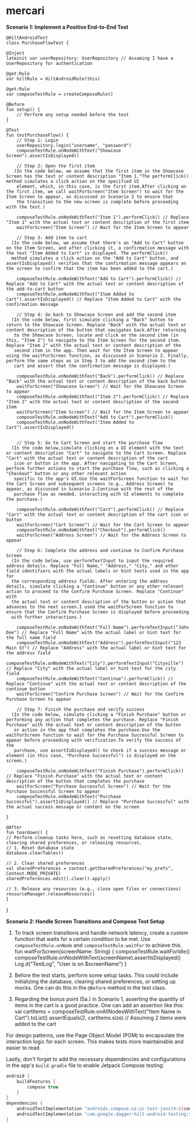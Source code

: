 # mercari

**Scenario 1: Implement a Positive End-to-End Test**

    @HiltAndroidTest
    class PurchaseFlowTest {

    @Inject
    lateinit var userRepository: UserRepository // Assuming I have a UserRepository for authentication

    @get:Rule
    var hiltRule = HiltAndroidRule(this)

    @get:Rule
    var composeTestRule = createComposeRule()

    @Before
    fun setup() {
        // Perform any setup needed before the test
    }

    @Test
    fun testPurchaseFlow() {
        // Step 1: Login
        userRepository.login("username", "password")
        composeTestRule.onNodeWithText("Showcase Screen").assertIsDisplayed()

        // Step 2: Open the first item
       (In the code below, we assume that the first item in the Showcase Screen has the text or content description "Item 1."The performClick() method simulates a click action on the specified UI 
        element, which, in this case, is the first item.After clicking on the first item, we call waitForScreen("Item Screen") to wait for the Item Screen to appear, as discussed in Scenario 2 to ensure that 
        the transition to the new screen is complete before proceeding with the test.)

        composeTestRule.onNodeWithText("Item 1").performClick() // Replace "Item 1" with the actual text or content description of the first item
        waitForScreen("Item Screen") // Wait for the Item Screen to appear

        // Step 3: Add item to cart
      (In the code below, we assume that there's an "Add to Cart" button on the Item Screen, and after clicking it, a confirmation message with the text "Item Added to Cart" is displayed. The performClick() 
      method simulates a click action on the "Add to Cart" button, and assertIsDisplayed() verifies that the confirmation message appears on the screen to confirm that the item has been added to the cart.)
      
        composeTestRule.onNodeWithText("Add to Cart").performClick() // Replace "Add to Cart" with the actual text or content description of the add-to-cart button
        composeTestRule.onNodeWithText("Item Added to Cart").assertIsDisplayed() // Replace "Item Added to Cart" with the confirmation message

        // Step 4: Go back to Showcase Screen and add the second item
      (In the code below, first simulate clicking a "Back" button to return to the Showcase Screen. Replace "Back" with the actual text or content description of the button that navigates back.After returning 
       to the Showcase Screen, locate and click on the second item (in this, "Item 2") to navigate to the Item Screen for the second item. Replace "Item 2" with the actual text or content description of the 
       second item in the app. Then wait for the Item Screen to appear using the waitForScreen function, as discussed in Scenario 2. Finally, perform the same steps as in Step 3 to add the second item to the 
       cart and assert that the confirmation message is displayed.)

        composeTestRule.onNodeWithText("Back").performClick() // Replace "Back" with the actual text or content description of the back button
        waitForScreen("Showcase Screen") // Wait for the Showcase Screen to appear
        composeTestRule.onNodeWithText("Item 2").performClick() // Replace "Item 2" with the actual text or content description of the second item
        waitForScreen("Item Screen") // Wait for the Item Screen to appear
        composeTestRule.onNodeWithText("Add to Cart").performClick()
        composeTestRule.onNodeWithText("Item Added to Cart").assertIsDisplayed()


        // Step 5: Go to Cart Screen and start the purchase flow
      (In the code below,simulate clicking on a UI element with the text or content description "Cart" to navigate to the Cart Screen. Replace "Cart" with the actual text or content description of the cart 
       icon or button in the app. After navigating to the Cart Screen, perform further actions to start the purchase flow, such as clicking a "Checkout" button or any other relevant action 
       specific to the app's UI.Use the waitForScreen function to wait for the Cart Screen and subsequent screens (e.g., Address Screen) to appear, as discussed in Scenario 2.Continue with the rest of the 
       purchase flow as needed, interacting with UI elements to complete the purchase.)
  
        composeTestRule.onNodeWithText("Cart").performClick() // Replace "Cart" with the actual text or content description of the cart icon or button
        waitForScreen("Cart Screen") // Wait for the Cart Screen to appear
        composeTestRule.onNodeWithText("Checkout").performClick()
        waitForScreen("Address Screen") // Wait for the Address Screen to appear

        // Step 6: Complete the address and continue to Confirm Purchase Screen
      (In the code below, use performTextInput to input the required address details. Replace "Full Name," "Address," "City," and other field identifiers with the actual labels or hint texts used in the app for 
      the corresponding address fields. After entering the address details, simulate clicking a "Continue" button or any other relevant action to proceed to the Confirm Purchase Screen. Replace "Continue" with 
      the actual text or content description of the button or action that advances to the next screen.I used the waitForScreen function to ensure that the Confirm Purchase Screen is displayed before proceeding 
      with further interactions.)

        composeTestRule.onNodeWithText("Full Name").performTextInput("John Doe") // Replace "Full Name" with the actual label or hint text for the full name field
        composeTestRule.onNodeWithText("Address").performTextInput("123 Main St") // Replace "Address" with the actual label or hint text for the address field
        composeTestRule.onNodeWithText("City").performTextInput("Cityville") // Replace "City" with the actual label or hint text for the city field
        composeTestRule.onNodeWithText("Continue").performClick() // Replace "Continue" with the actual text or content description of the continue button
        waitForScreen("Confirm Purchase Screen") // Wait for the Confirm Purchase Screen to appear

        // Step 7: Finish the purchase and verify success
      (In the code below, simulate clicking a "Finish Purchase" button or performing any action that completes the purchase. Replace "Finish Purchase" with the actual text or content description of the button 
       or action in the app that completes the purchase.Use the waitForScreen function to wait for the Purchase Successful Screen to appear before proceeding with verification.To verify the success of the 
       purchase, use assertIsDisplayed() to check if a success message or element (in this case, "Purchase Successful") is displayed on the screen.)

        composeTestRule.onNodeWithText("Finish Purchase").performClick() // Replace "Finish Purchase" with the actual text or content description of the button that completes the purchase
        waitForScreen("Purchase Successful Screen") // Wait for the Purchase Successful Screen to appear
        composeTestRule.onNodeWithText("Purchase Successful").assertIsDisplayed() // Replace "Purchase Successful" with the actual success message or content on the screen

    }

    @After
    fun teardown() {
    // Perform cleanup tasks here, such as resetting database state, clearing shared preferences, or releasing resources.
    // 1. Reset database state
    database.clearTables()

    // 2. Clear shared preferences
    val sharedPreferences = context.getSharedPreferences("my_prefs", Context.MODE_PRIVATE)
    sharedPreferences.edit().clear().apply()

    // 3. Release any resources (e.g., close open files or connections)
    resourceManager.releaseResources()
    }
}

**Scenario 2: Handle Screen Transitions and Compose Test Setup**

1. To track screen transitions and handle network latency, create a custom function that waits for a certain condition to be met. Use `composeTestRule.onNode` and `composeTestRule.waitFor` to achieve this.
fun waitForScreen(screenName: String) {
    composeTestRule.waitForIdle()
    composeTestRule.onNodeWithText(screenName).assertIsDisplayed()
    Log.d("TestLog", "User is on $screenName")
}

2. Before the test starts, perform some setup tasks. This could include initializing the database, clearing shared preferences, or setting up mocks. One can do this in the `@Before` method in the test class.

3. Regarding the bonus point (5a.) in Scenario 1, asserting the quantity of items in the cart is a good practice. One can add an assertion like this:
val cartItems = composeTestRule.onAllNodesWithText("Item Name in Cart").toList()
assertEquals(2, cartItems.size) // Assuming 2 items were added to the cart

For design patterns, use the Page Object Model (POM) to encapsulate the interaction logic for each screen. This makes tests more maintainable and easier to read.

Lastly, don't forget to add the necessary dependencies and configurations in the app's `build.gradle` file to enable Jetpack Compose testing:

```gradle
android {
    buildFeatures {
        compose true
    }
}
dependencies {
    androidTestImplementation "androidx.compose.ui:ui-test-junit4:${compose_version}"
    androidTestImplementation "com.google.dagger:hilt-android-testing:${hilt_version}"
}
```
